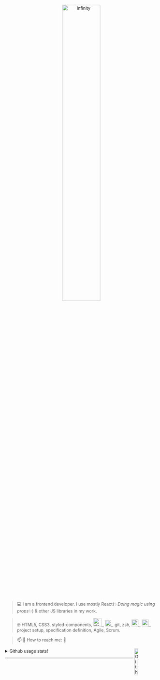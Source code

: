 <p align="center">
  <img width="50%" alt="Infinity" src="https://user-images.githubusercontent.com/28684401/150548363-39ebd24a-d79a-40c2-b195-abd8ae8858fe.gif" />
</p>

> 💻  I am a frontend developer. I use mostly React(✨*Doing magic using props*✨) & other JS libraries in my work.

> 🤓  HTML5, CSS3, styled-components, <a href="https://slack.com/intl/en-tr/" target="_blank" rel=”noopener”> <img src="https://cdn.brandfolder.io/5H442O3W/as/pl546j-7le8zk-4nzzs1/Slack_Mark_Web.png" alt="slack" width="27" height="27"/> </a>,
<a href="https://code.visualstudio.com/" target="_blank"> <img src="https://upload.wikimedia.org/wikipedia/commons/thumb/9/9a/Visual_Studio_Code_1.35_icon.svg/1024px-Visual_Studio_Code_1.35_icon.svg.png" alt="vscode" width="20" height="20"/> </a>, git, zsh, <a href="https://www.javascript.com/" target="_blank" rel=”noopener”> <img src="https://upload.wikimedia.org/wikipedia/commons/6/6a/JavaScript-logo.png" alt="js" width="22" height="22"/> </a>, <a href="https://www.react.org/" target="_blank" rel=”noopener”> <img src="https://upload.wikimedia.org/wikipedia/commons/a/a7/React-icon.svg" alt="js" width="22" height="22"/> </a>, project setup, specification definition, Agile, Scrum.

> 📫  💬   How to reach me: 📱

<img width="15%" align="right" alt="Github" src="https://raw.githubusercontent.com/onimur/.github/master/.resources/git-header.svg" />

<details>
  <summary>Github usage stats!</summary>
  
 ![Github Stats for Maia313 repositories](https://github-readme-stats.vercel.app/api?username=Maia313&show_icons=true&count_private=true&title_color=FF69B4&icon_color=FF69B4&text_color=FF69B4&bg_color=ececec) 
  
  ![Github Stats for Maia313 most used languages](https://github-readme-stats.vercel.app/api/top-langs/?username=Maia313&title_color=FF69B4&icon_color=FF69B4&text_color=FF69B4&bg_color=FFF&layout=compact) 

<a href="https://github.com/Maia313/github-profile-views-counter">
    <img src="https://komarev.com/ghpvc/?username=Maia313&color=ff69b4">
</a>
</details>

---
  





